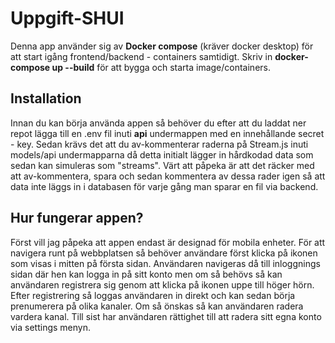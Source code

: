 # Uppgift-SHUI

Denna app använder sig av **Docker compose** (kräver docker desktop) för att start igång frontend/backend - containers samtidigt.
Skriv in **docker-compose up --build** för att bygga och starta image/containers.

## Installation
Innan du kan börja använda appen så behöver du efter att du laddat ner repot lägga till en .env fil inuti **api** undermappen med en innehållande secret - key. Sedan krävs det att
du av-kommenterar raderna på Stream.js inuti models/api undermapparna då detta initialt lägger in hårdkodad data som sedan kan simuleras som "streams". Värt att påpeka är att det räcker med att av-kommentera, spara och sedan kommentera av dessa rader igen så att data inte läggs in i databasen för varje gång man sparar en fil via backend.

## Hur fungerar appen?
Först vill jag påpeka att appen endast är designad för mobila enheter. För att navigera runt på webbplatsen så behöver användare först klicka på ikonen som visas i mitten på första sidan.
Användaren navigeras då till inloggnings sidan där hen kan logga in på sitt konto men om så behövs så kan användaren registrera sig genom att klicka på ikonen uppe till höger hörn. Efter registrering så loggas användaren in direkt och kan sedan börja prenumerera på olika kanaler. Om så önskas så kan användaren radera vardera kanal. Till sist har användaren rättighet till att radera sitt egna konto via settings menyn.
